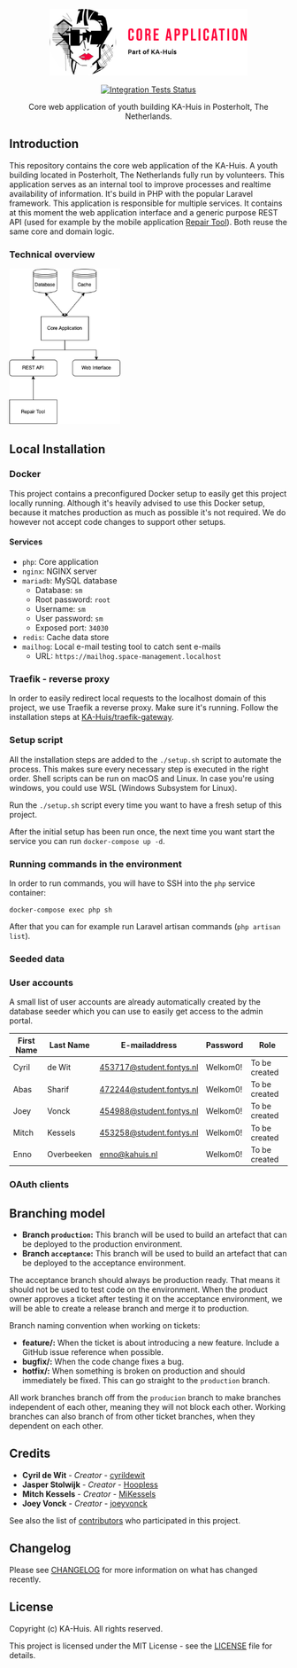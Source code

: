 <p align="center"><img src="/art/project-logo.svg" alt="Logo Core Application" height="120"></p>

<p align="center">
<a href="https://github.com/KA-Huis/space-management/actions"><img src="https://github.com/KA-Huis/space-management/actions/workflows/run-tests.yml/badge.svg?branch=acceptance" alt="Integration Tests Status"></a>
</p>

<p align="center">Core web application of youth building KA-Huis in Posterholt, The Netherlands.</p>

## Introduction

This repository contains the core web application of the KA-Huis. A youth building located in Posterholt, The Netherlands fully run by volunteers. This application serves as an internal tool to improve processes and realtime availability of information. It's build in PHP with the popular Laravel framework. This application is responsible for multiple services. It contains at this moment the web application interface and a generic purpose REST API (used for example by the mobile application [Repair Tool](https://github.com/KA-Huis/repair-tool)). Both reuse the same core and domain logic. 

### Technical overview

<img src="/art/system-infrastructure-overview.png" alt="System Infrastructure Overview" height="280">

## Local Installation

### Docker

This project contains a preconfigured Docker setup to easily get this project locally running. Although it's heavily advised to use this Docker setup, because it matches production as much as possible it's not required. We do however not accept code changes to support other setups. 

#### Services

* `php`: Core application
* `nginx`: NGINX server
* `mariadb`: MySQL database
  * Database: `sm`
  * Root password: `root`
  * Username: `sm`
  * User password: `sm`
  * Exposed port: `34030`
* `redis`: Cache data store
* `mailhog`: Local e-mail testing tool to catch sent e-mails
  * URL: `https://mailhog.space-management.localhost`

### Traefik - reverse proxy

In order to easily redirect local requests to the localhost domain of this project, we use Traefik a reverse proxy. Make sure it's running. Follow the installation steps at [KA-Huis/traefik-gateway](https://github.com/KA-Huis/traefik-gateway).

### Setup script

All the installation steps are added to the `./setup.sh` script to automate the process. This makes sure every necessary step is executed in the right order. Shell scripts can be run on macOS and Linux. In case you're using windows, you could use WSL (Windows Subsystem for Linux).

Run the `./setup.sh` script every time you want to have a fresh setup of this project.

After the initial setup has been run once, the next time you want start the service you can run `docker-compose up -d`.

### Running commands in the environment

In order to run commands, you will have to SSH into the `php` service container:

```shell
docker-compose exec php sh
```

After that you can for example run Laravel artisan commands (`php artisan list`).

### Seeded data

### User accounts

A small list of user accounts are already automatically created by the database seeder which you can use to easily get access to the admin portal.

| First Name | Last Name | E-mailaddress | Password | Role |
|------------|-----------|---------------|----------|------|
| Cyril | de Wit | 453717@student.fontys.nl| Welkom0! | To be created |
| Abas | Sharif | 472244@student.fontys.nl| Welkom0! | To be created |
| Joey | Vonck | 454988@student.fontys.nl| Welkom0! | To be created |
| Mitch | Kessels | 453258@student.fontys.nl| Welkom0! | To be created |
| Enno | Overbeeken | enno@kahuis.nl| Welkom0! | To be created |

### OAuth clients

## Branching model

* **Branch `production`:** This branch will be used to build an artefact that can be deployed to the production environment.
* **Branch `acceptance`:** This branch will be used to build an artefact that can be deployed to the acceptance environment.

The acceptance branch should always be production ready. That means it should not be used to test code on the environment. When the product owner approves a ticket after testing it on the acceptance environment, we will be able to create a release branch and merge it to production.

Branch naming convention when working on tickets:

* **feature/<short-feature-description>:** When the ticket is about introducing a new feature. Include a GitHub issue reference when possible.
* **bugfix/<short-bugfix-description>:** When the code change fixes a bug.
* **hotfix/<short-hotfix-description>:** When something is broken on production and should immediately be fixed. This can go straight to the `production` branch.

All work branches branch off from the `producion` branch to make branches independent of each other, meaning they will not block each other. Working branches can also branch of from other ticket branches, when they dependent on each other.

## Credits

* **Cyril de Wit** - _Creator_ - [cyrildewit](https://github.com/cyrildewit)
* **Jasper Stolwijk** - _Creator_ - [Hoopless](https://github.com/Hoopless)
* **Mitch Kessels** - _Creator_ - [MiKessels](https://github.com/MiKessels)
* **Joey Vonck** - _Creator_ - [joeyvonck](https://github.com/joeyvonck)

See also the list of [contributors](https://github.com/KA-Huis/space-management/graphs/contributors) who participated in this project.

## Changelog

Please see [CHANGELOG](CHANGELOG-2.0.md) for more information on what has changed recently.

## License

Copyright (c) KA-Huis. All rights reserved.

This project is licensed under the MIT License - see the [LICENSE](LICENSE) file for details.
